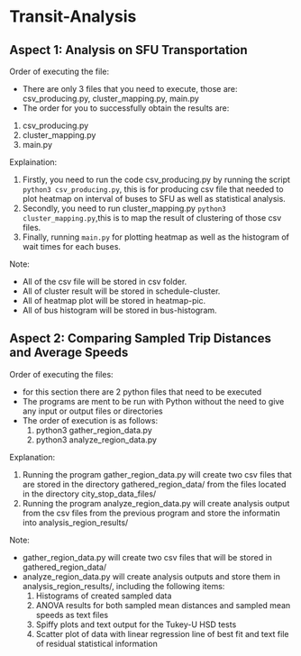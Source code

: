 # Transit-Analysis

## Aspect 1: Analysis on SFU Transportation

Order of executing the file:

- There are only 3 files that you need to execute, those are: csv_producing.py, cluster_mapping.py, main.py
- The order for you to successfully obtain the results are:

1. csv_producing.py
2. cluster_mapping.py
3. main.py

Explaination:

1. Firstly, you need to run the code csv_producing.py by running the script `python3 csv_producing.py`, this is for producing csv file that needed to plot heatmap on interval of buses to SFU as well as statistical analysis.
2. Secondly, you need to run cluster_mapping.py `python3 cluster_mapping.py`,this is to map the result of clustering of those csv files.
3. Finally, running `main.py` for plotting heatmap as well as the histogram of wait times for each buses.

Note:

- All of the csv file will be stored in csv folder.
- All of cluster result will be stored in schedule-cluster.
- All of heatmap plot will be stored in heatmap-pic.
- All of bus histogram will be stored in bus-histogram.

## Aspect 2: Comparing Sampled Trip Distances and Average Speeds

Order of executing the files:
- for this section there are 2 python files that need to be executed
- The programs are ment to be run with Python without the need to give any input or output files or directories
- The order of execution is as follows:
    1. python3 gather_region_data.py 
    2. python3 analyze_region_data.py
    
Explanation:

1. Running the program gather_region_data.py will create two csv files that are stored in the directory gathered_region_data/ from the files located in the directory city_stop_data_files/
2. Running the program analyze_region_data.py will create analysis output from the csv files from the previous program and store the informatin into analysis_region_results/

Note:

- gather_region_data.py will create two csv files that will be stored in gathered_region_data/
- analyze_region_data.py will create analysis outputs and store them in analysis_region_results/, including the following items:
    1. Histograms of created sampled data
    2. ANOVA results for both sampled mean distances and sampled mean speeds as text files
    3. Spiffy plots and text output for the Tukey-U HSD tests
    4. Scatter plot of data with linear regression line of best fit and text file of residual statistical information
